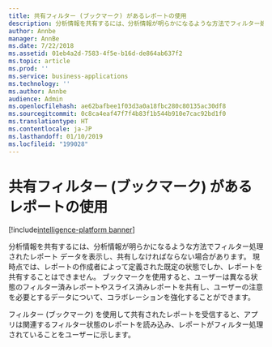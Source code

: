 ```yaml
---
title: 共有フィルター (ブックマーク) があるレポートの使用
description: 分析情報を共有するには、分析情報が明らかになるような方法でフィルター処理されたレポート データを表示しなければならない場合があります。
author: Annbe
manager: AnnBe
ms.date: 7/22/2018
ms.assetid: 01eb4a2d-7583-4f5e-b16d-de864ab637f2
ms.topic: article
ms.prod: ''
ms.service: business-applications
ms.technology: ''
ms.author: Annbe
audience: Admin
ms.openlocfilehash: ae62bafbee1f03d3a0a18fbc280c80135ac30df8
ms.sourcegitcommit: 0c8ca4eaf47f7f4b83f1b544b910e7cac92bd1f0
ms.translationtype: HT
ms.contentlocale: ja-JP
ms.lasthandoff: 01/10/2019
ms.locfileid: "199028"
---
```

# <a name="consuming-reports-with-shared-filters-bookmarks"></a>共有フィルター (ブックマーク) があるレポートの使用

[!include[intelligence-platform banner](../../includes/intelligence-platform.md)]




分析情報を共有するには、分析情報が明らかになるような方法でフィルター処理されたレポート データを表示し、共有しなければならない場合があります。 現時点では、レポートの作成者によって定義された既定の状態でしか、レポートを共有することはできません。 ブックマークを使用すると、ユーザーは異なる状態のフィルター済みレポートやスライス済みレポートを共有し、ユーザーの注意を必要とするデータについて、コラボレーションを強化することができます。 

フィルター (ブックマーク) を使用して共有されたレポートを受信すると、アプリは関連するフィルター状態のレポートを読み込み、レポートがフィルター処理されていることをユーザーに示します。
